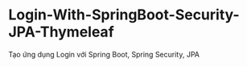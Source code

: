 # Login-With-SpringBoot-Security-JPA-Thymeleaf
Tạo ứng dụng Login với Spring Boot, Spring Security, JPA
